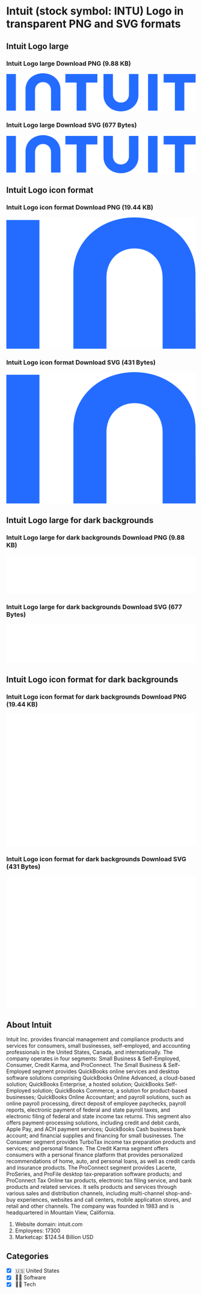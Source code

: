 # Intuit (stock symbol: INTU) Logo in transparent PNG and SVG formats

## Intuit Logo large

### Intuit Logo large Download PNG (9.88 KB)

![Intuit Logo large Download PNG (9.88 KB)](/img/orig/INTU_BIG-14a0e657.png)

### Intuit Logo large Download SVG (677 Bytes)

![Intuit Logo large Download SVG (677 Bytes)](/img/orig/INTU_BIG-617613bf.svg)

## Intuit Logo icon format

### Intuit Logo icon format Download PNG (19.44 KB)

![Intuit Logo icon format Download PNG (19.44 KB)](/img/orig/INTU-fb19ded3.png)

### Intuit Logo icon format Download SVG (431 Bytes)

![Intuit Logo icon format Download SVG (431 Bytes)](/img/orig/INTU-9d097504.svg)

## Intuit Logo large for dark backgrounds

### Intuit Logo large for dark backgrounds Download PNG (9.88 KB)

![Intuit Logo large for dark backgrounds Download PNG (9.88 KB)](/img/orig/INTU_BIG.D-860dbc6b.png)

### Intuit Logo large for dark backgrounds Download SVG (677 Bytes)

![Intuit Logo large for dark backgrounds Download SVG (677 Bytes)](/img/orig/INTU_BIG.D-542b3090.svg)

## Intuit Logo icon format for dark backgrounds

### Intuit Logo icon format for dark backgrounds Download PNG (19.44 KB)

![Intuit Logo icon format for dark backgrounds Download PNG (19.44 KB)](/img/orig/INTU.D-21f2ac66.png)

### Intuit Logo icon format for dark backgrounds Download SVG (431 Bytes)

![Intuit Logo icon format for dark backgrounds Download SVG (431 Bytes)](/img/orig/INTU.D-59ddb21c.svg)

## About Intuit

Intuit Inc. provides financial management and compliance products and services for consumers, small businesses, self-employed, and accounting professionals in the United States, Canada, and internationally. The company operates in four segments: Small Business & Self-Employed, Consumer, Credit Karma, and ProConnect. The Small Business & Self-Employed segment provides QuickBooks online services and desktop software solutions comprising QuickBooks Online Advanced, a cloud-based solution; QuickBooks Enterprise, a hosted solution; QuickBooks Self-Employed solution; QuickBooks Commerce, a solution for product-based businesses; QuickBooks Online Accountant; and payroll solutions, such as online payroll processing, direct deposit of employee paychecks, payroll reports, electronic payment of federal and state payroll taxes, and electronic filing of federal and state income tax returns. This segment also offers payment-processing solutions, including credit and debit cards, Apple Pay, and ACH payment services; QuickBooks Cash business bank account; and financial supplies and financing for small businesses. The Consumer segment provides TurboTax income tax preparation products and services; and personal finance. The Credit Karma segment offers consumers with a personal finance platform that provides personalized recommendations of home, auto, and personal loans, as well as credit cards and insurance products. The ProConnect segment provides Lacerte, ProSeries, and ProFile desktop tax-preparation software products; and ProConnect Tax Online tax products, electronic tax filing service, and bank products and related services. It sells products and services through various sales and distribution channels, including multi-channel shop-and-buy experiences, websites and call centers, mobile application stores, and retail and other channels. The company was founded in 1983 and is headquartered in Mountain View, California.

1. Website domain: intuit.com
2. Employees: 17300
3. Marketcap: $124.54 Billion USD


## Categories
- [x] 🇺🇸 United States
- [x] 👨‍💻 Software
- [x] 👩‍💻 Tech
